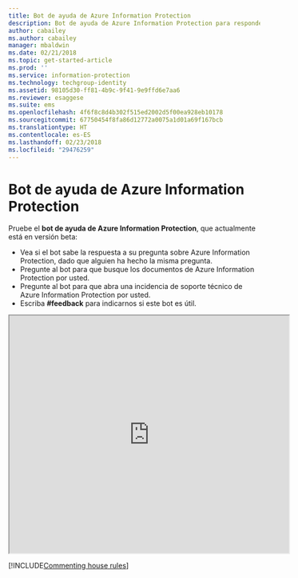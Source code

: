 ```yaml
---
title: Bot de ayuda de Azure Information Protection
description: Bot de ayuda de Azure Information Protection para responder sus preguntas, buscar los documentos o abrir una incidencia de soporte técnico si necesita soporte técnico.
author: cabailey
ms.author: cabailey
manager: mbaldwin
ms.date: 02/21/2018
ms.topic: get-started-article
ms.prod: ''
ms.service: information-protection
ms.technology: techgroup-identity
ms.assetid: 98105d30-ff81-4b9c-9f41-9e9ffd6e7aa6
ms.reviewer: esaggese
ms.suite: ems
ms.openlocfilehash: 4f6f8c8d4b302f515ed2002d5f00ea928eb10178
ms.sourcegitcommit: 67750454f8fa86d12772a0075a1d01a69f167bcb
ms.translationtype: HT
ms.contentlocale: es-ES
ms.lasthandoff: 02/23/2018
ms.locfileid: "29476259"
---
```

# <a name="help-bot-for-azure-information-protection"></a>Bot de ayuda de Azure Information Protection

Pruebe el **bot de ayuda de Azure Information Protection**, que actualmente está en versión beta:

- Vea si el bot sabe la respuesta a su pregunta sobre Azure Information Protection, dado que alguien ha hecho la misma pregunta.
- Pregunte al bot para que busque los documentos de Azure Information Protection por usted.
- Pregunte al bot para que abra una incidencia de soporte técnico de Azure Information Protection por usted.
- Escriba **#feedback** para indicarnos si este bot es útil.


<iframe width="560" height="475" src="https://webchat.botframework.com/embed/AIPformalBOT?s=SwZOTnCyj6w.cwA.zYE.Wdf87z08R7NHjtaev84v0nLC0urEfQJ2_5bUgvtIR9Q"></iframe>


[!INCLUDE[Commenting house rules](../includes/houserules.md)]
